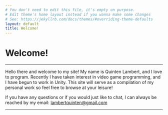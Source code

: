 ```yaml
---
# You don't need to edit this file, it's empty on purpose.
# Edit theme's home layout instead if you wanna make some changes
# See: https://jekyllrb.com/docs/themes/#overriding-theme-defaults
layout: default
title: Welcome!
---
```


# [](#header-1)Welcome!

* * *

 Hello there and welcome to my site! My name is Quinten Lambert, and I love to program. Recently I have
 taken interest in video game programming, and I have begun to work in Unity. This site will serve as a 
 compilation of my personal work so feel free to browse at your leisure! 
 
 If you have any questions or if you would just like to chat, I can always be reached by my email: lambertquinten@gmail.com
 
 * * *
